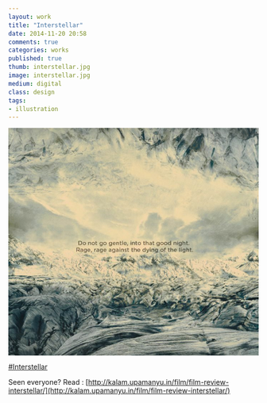 ```yaml
---
layout: work
title: "Interstellar"
date: 2014-11-20 20:58
comments: true
categories: works
published: true
thumb: interstellar.jpg
image: interstellar.jpg
medium: digital
class: design
tags:
- illustration
---
```

<img src="/images/works/interstellar.jpg" align="middle"/>

[#Interstellar](https://www.facebook.com/topic/Academy-Awards/107367039292976?source=whr)

Seen everyone?
Read : [http://kalam.upamanyu.in/film/film-review-interstellar/](http://kalam.upamanyu.in/film/film-review-interstellar/)